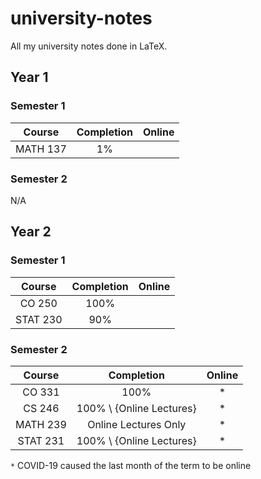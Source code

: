 # university-notes
All my university notes done in LaTeX.

## Year 1
### Semester 1
|  Course  | Completion | Online |
| :------: | :--------: | :----: |
| MATH 137 |     1%     |        |

### Semester 2
N/A

## Year 2
### Semester 1
|  Course  | Completion | Online |
| :------: | :--------: | :----: |
|  CO 250  |    100%    |        |
| STAT 230 |    90%     |        |

### Semester 2
|  Course  |        Completion        | Online |
| :------: | :----------------------: | :----: |
|  CO 331  |           100%           |   *    |
|  CS 246  | 100% \ {Online Lectures} |   *    |
| MATH 239 |   Online Lectures Only   |   *    |
| STAT 231 | 100% \ {Online Lectures} |   *    |

`*` COVID-19 caused the last month of the term to be online

